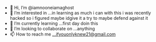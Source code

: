 - 👋 Hi, I’m @iamnooneiamaghost
- 👀 I’m interested in ...in learning as much i can with this i was recently hacked so i figured maybe idgive it a try to maybe defend against it
- 🌱 I’m currently learning ...first day doin this 
- 💞️ I’m looking to collaborate on ...anything 
- 📫 How to reach me ...ifyouonlyknew21@gmail.com


<!---
iamnooneiamaghost/iamnooneiamaghost is a ✨ special ✨ repository because its `README.md` (this file) appears on your GitHub profile.
You can click the Preview link to take a look at your changes.
--->
